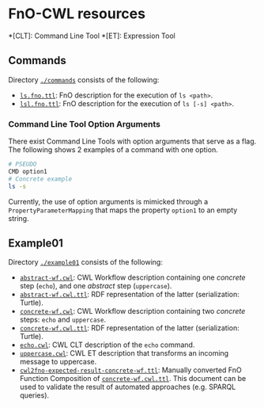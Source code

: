 # FnO-CWL resources

*[CLT]: Command Line Tool
*[ET]: Expression Tool

## Commands

Directory [`./commands`](commands/) consists of the following:

- [`ls.fno.ttl`](commands/ls.fno.ttl): FnO description for the execution of `ls <path>`.
- [`lsl.fno.ttl`](commands/lsl.fno.ttl): FnO description for the execution of `ls [-s] <path>`.

### Command Line Tool Option Arguments

There exist Command Line Tools with option arguments that serve as a flag.
The following shows 2 examples of a command with one option.

```bash
# PSEUDO
CMD option1
# Concrete example
ls -s
```

Currently, the use of option arguments is mimicked through a `PropertyParameterMapping`
that maps the property `option1` to an empty string.

## Example01

Directory [`./example01`](example01/) consists of the following:

- [`abstract-wf.cwl`](example01/abstract-wf.cwl): CWL Workflow description containing one *concrete* step (`echo`), and one *abstract* step (`uppercase`).
- [`abstract-wf.cwl.ttl`](example01/abstract-wf.cwl.ttl): RDF representation of the latter (serialization: Turtle).
- [`concrete-wf.cwl`](example01/concrete-wf.cwl): CWL Workflow description containing two *concrete* steps: `echo` and `uppercase`.
- [`concrete-wf.cwl.ttl`](example01/concrete-wf.cwl.ttl): RDF representation of the latter (serialization: Turtle).
- [`echo.cwl`](example01/echo.cwl): CWL CLT description of the `echo` command.
- [`uppercase.cwl`](example01/uppercase.cwl): CWL ET description that transforms an incoming message to uppercase.
- [`cwl2fno-expected-result-concrete-wf.ttl`](example01/cwl2fno-expected-result-concrete-wf.ttl): Manually converted FnO Function Composition of [`concrete-wf.cwl.ttl`](example01/concrete-wf.cwl.ttl). This document can be used to validate the result of automated approaches (e.g. SPARQL queries).

